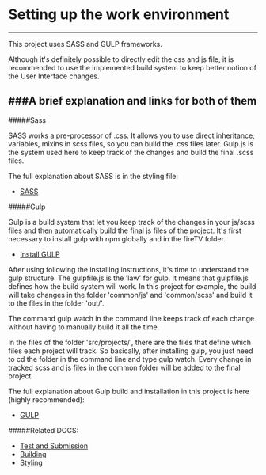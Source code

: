 # Setting up the work environment
---------------------------------

This project uses SASS and GULP frameworks.

Although it's definitely possible to directly edit the css and js file, it is recommended to use the implemented build system to keep better notion of the User Interface changes.

###A brief explanation and links for both of them
--------------

#####Sass

SASS works a pre-processor of .css. It allows you to use direct inheritance, variables, mixins in scss files, so you can build the .css files later. Gulp.js is the system used here to keep track of the changes and build the final .scss files.

The full explanation about SASS is in the styling file:

* [SASS](./assets/styling.md)

#####Gulp

Gulp is a build system that let you keep track of the changes in your js/scss files and then automatically build the final js files of the project. It's first necessary to install gulp with npm globally and in the fireTV folder.

* [Install GULP](http://gulpjs.com/)

After using following the installing instructions, it's time to understand the gulp structure. The gulpfile.js is the 'law' for gulp. It means that gulpfile.js defines how the build system will work. In this project for example, the build will take changes in the folder 'common/js' and 
'common/scss' and build it to the files in the folder 'out/'. 

The command gulp watch in the command line keeps track of each change without having to manually build it all the time.

In the files of the folder 'src/projects/', there are the files that define which files each project will track. So basically, after installing gulp, you just need to cd the folder in the command line and type gulp watch. Every change in tracked scss and js files in the common folder will be added to the final project. 

The full explanation about Gulp build and installation in this project is here (highly recommended):

* [GULP](./assets/building.md)  

#####Related DOCS:
* [Test and Submission](./assets/testing-and-submission.md)
* [Building](./assets/building.md)
* [Styling](./assets/styling.md)
